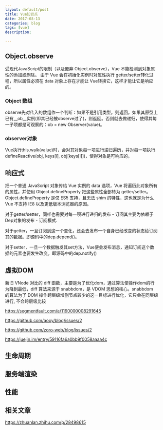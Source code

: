 ```yaml
---
layout: default/post
title: Vue知识点
date: 2017-08-13
categories: blog
tags: [vue]
description:

---
```


## Object.observe

受现代JavaScript的限制（以及废弃 Object.observe），Vue 不能检测到对象属性的添加或删除。
由于 Vue 会在初始化实例时对属性执行 getter/setter转化过程，所以属性必须在 data 对象上存在才能让 Vue转换它，这样才能让它是响应的。

### Object 数组

observe先对传入的数组作一个判断：如果不是引用类型，则返回，如果其原型上已有__ob__实例(即其已经被observe过了)，则返回。否则就去做递归，使得其每一子项都是可观察的：ob = new Observer(value)。

### observer对象

Vue执行this.walk(value)时，会对其对象每一项进行递归遍历，并对每一项执行defineReactive(obj, keys[i], obj[keys[i]])，使得对象是可响应的。

## 响应式

把一个普通 JavaScript 对象传给 Vue 实例的 data 选项，Vue 将遍历此对象所有的属性，并使用 Object.defineProperty 把这些属性全部转为 getter/setter。
Object.defineProperty 是仅 ES5 支持，且无法 shim 的特性，这也就是为什么 Vue 不支持 IE8 以及更低版本浏览器的原因。


对于getter/setter，同样也需要对每一项进行递归的发布 - 订阅其主要为依赖于Dep对象的发布 - 订阅模式.

对于getter，一旦订阅到这一个变化，还会去发布一个自身已经改变的状态给订阅其的数据。即源码中的dep.depend()。

对于setter，一旦一个数据触发其set方法，Vue便会发布消息，通知订阅这个数据的元素也要发生改变。即源码中的dep.notify()

## 虚拟DOM

新旧 VNode 对比的 diff 函数，主要是为了优化dom，通过算法使操作dom的行为降到最低，diff 算法来源于 snabbdom，是 VDOM 思想的核心。snabbdom 的算法为了 DOM 操作跨层级增删节点较少的这一目标进行优化，它只会在同层级进行, 不会跨层级比较

https://segmentfault.com/a/1190000008291645

https://github.com/aooy/blog/issues/2

https://github.com/zoro-web/blog/issues/2

https://juejin.im/entry/59116fa6a0bb9f0058aaaa4c

## 生命周期


## 服务端渲染


## 性能




## 相关文章

https://zhuanlan.zhihu.com/p/28498615